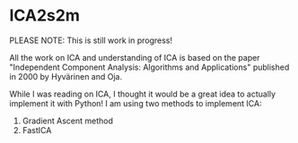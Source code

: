 # ICA2s2m

PLEASE NOTE: This is still work in progress!

All the work on ICA and understanding of ICA is based on the paper "Independent Component Analysis: Algorithms and Applications" published in 2000 by Hyvärinen and Oja.

While I was reading on ICA, I thought it would be a great idea to actually implement it with Python!
I am using two methods to implement ICA:
1. Gradient Ascent method
2. FastICA

